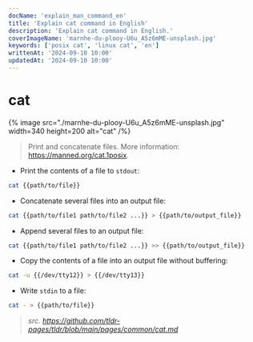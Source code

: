 ```yaml
---
docName: 'explain_man_command_en'
title: 'Explain cat command in English'
description: 'Explain cat command in English.'
coverImageName: 'marnhe-du-plooy-U6u_A5z6mME-unsplash.jpg'
keywords: ['posix cat', 'linux cat', 'en']
writtenAt: '2024-09-10 10:00'
updatedAt: '2024-09-10 10:00'
---
```


# cat

{% image src="./marnhe-du-plooy-U6u_A5z6mME-unsplash.jpg" width=340 height=200 alt="cat" /%}

> Print and concatenate files.
> More information: <https://manned.org/cat.1posix>.

- Print the contents of a file to `stdout`:

```bash
cat {{path/to/file}}
```

- Concatenate several files into an output file:

```bash
cat {{path/to/file1 path/to/file2 ...}} > {{path/to/output_file}}
```

- Append several files to an output file:

```bash
cat {{path/to/file1 path/to/file2 ...}} >> {{path/to/output_file}}
```

- Copy the contents of a file into an output file without buffering:

```bash
cat -u {{/dev/tty12}} > {{/dev/tty13}}
```

- Write `stdin` to a file:

```bash
cat - > {{path/to/file}}
```

> _src. <https://github.com/tldr-pages/tldr/blob/main/pages/common/cat.md>_
